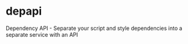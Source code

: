 # depapi
Dependency API - Separate your script and style dependencies into a separate service with an API
